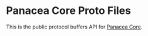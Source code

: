 # Panacea Core Proto Files

This is the public protocol buffers API for [Panacea Core](https://github.com/medibloc/panacea-core).
